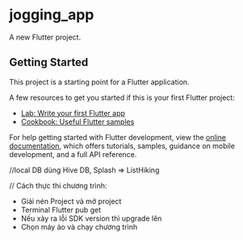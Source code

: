 # jogging_app

A new Flutter project.

## Getting Started

This project is a starting point for a Flutter application.

A few resources to get you started if this is your first Flutter project:

- [Lab: Write your first Flutter app](https://docs.flutter.dev/get-started/codelab)
- [Cookbook: Useful Flutter samples](https://docs.flutter.dev/cookbook)

For help getting started with Flutter development, view the
[online documentation](https://docs.flutter.dev/), which offers tutorials,
samples, guidance on mobile development, and a full API reference.

//local DB dùng Hive DB,
Splash => ListHiking

// Cách thực thi chương trình: 
- Giải nén Project và mở project
- Terminal Flutter pub get
- Nếu xảy ra lỗi SDK version thì upgrade lên
- Chọn máy ảo và chạy chương trình
